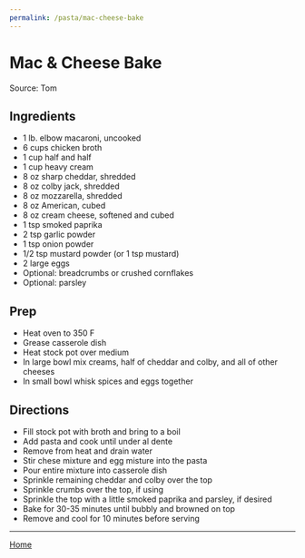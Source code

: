 ```yaml
---
permalink: /pasta/mac-cheese-bake
---
```

# Mac & Cheese Bake

Source: Tom

## Ingredients

- 1 lb. elbow macaroni, uncooked
- 6 cups chicken broth
- 1 cup half and half
- 1 cup heavy cream
- 8 oz sharp cheddar, shredded
- 8 oz colby jack, shredded
- 8 oz mozzarella, shredded
- 8 oz American, cubed
- 8 oz cream cheese, softened and cubed
- 1 tsp smoked paprika
- 2 tsp garlic powder
- 1 tsp onion powder
- 1/2 tsp mustard powder (or 1 tsp mustard)
- 2 large eggs
- Optional: breadcrumbs or crushed cornflakes
- Optional: parsley

## Prep

- Heat oven to 350 F
- Grease casserole dish
- Heat stock pot over medium
- In large bowl mix creams, half of cheddar and colby, and all of other cheeses
- In small bowl whisk spices and eggs together

## Directions

- Fill stock pot with broth and bring to a boil
- Add pasta and cook until under al dente
- Remove from heat and drain water
- Stir chese mixture and egg misture into the pasta
- Pour entire mixture into casserole dish
- Sprinkle remaining cheddar and colby over the top
- Sprinkle crumbs over the top, if using
- Sprinkle the top with a little smoked paprika and parsley, if desired
- Bake for 30-35 minutes until bubbly and browned on top
- Remove and cool for 10 minutes before serving

---

[Home](https://thomasjbarrett82.github.io)
